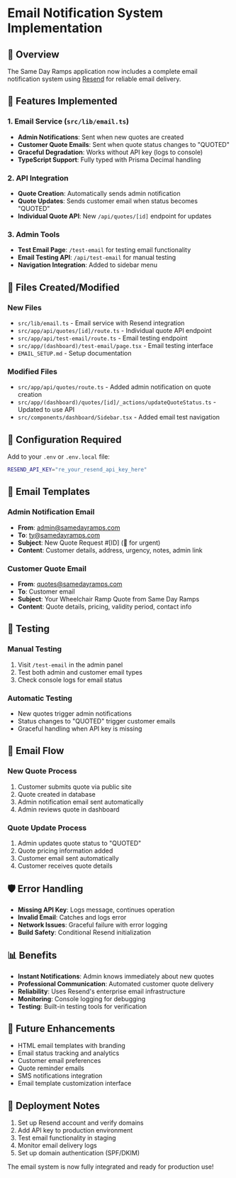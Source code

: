 # Email Notification System Implementation

## 📧 Overview

The Same Day Ramps application now includes a complete email notification system using [Resend](https://resend.com) for reliable email delivery.

## 🚀 Features Implemented

### 1. Email Service (`src/lib/email.ts`)
- **Admin Notifications**: Sent when new quotes are created
- **Customer Quote Emails**: Sent when quote status changes to "QUOTED"
- **Graceful Degradation**: Works without API key (logs to console)
- **TypeScript Support**: Fully typed with Prisma Decimal handling

### 2. API Integration
- **Quote Creation**: Automatically sends admin notification
- **Quote Updates**: Sends customer email when status becomes "QUOTED"
- **Individual Quote API**: New `/api/quotes/[id]` endpoint for updates

### 3. Admin Tools
- **Test Email Page**: `/test-email` for testing email functionality
- **Email Testing API**: `/api/test-email` for manual testing
- **Navigation Integration**: Added to sidebar menu

## 📁 Files Created/Modified

### New Files
- `src/lib/email.ts` - Email service with Resend integration
- `src/app/api/quotes/[id]/route.ts` - Individual quote API endpoint
- `src/app/api/test-email/route.ts` - Email testing endpoint
- `src/app/(dashboard)/test-email/page.tsx` - Email testing interface
- `EMAIL_SETUP.md` - Setup documentation

### Modified Files
- `src/app/api/quotes/route.ts` - Added admin notification on quote creation
- `src/app/(dashboard)/quotes/[id]/_actions/updateQuoteStatus.ts` - Updated to use API
- `src/components/dashboard/Sidebar.tsx` - Added email test navigation

## 🔧 Configuration Required

Add to your `.env` or `.env.local` file:

```bash
RESEND_API_KEY="re_your_resend_api_key_here"
```

## 📧 Email Templates

### Admin Notification Email
- **From**: admin@samedayramps.com
- **To**: ty@samedayramps.com
- **Subject**: New Quote Request #[ID] (🚨 for urgent)
- **Content**: Customer details, address, urgency, notes, admin link

### Customer Quote Email
- **From**: quotes@samedayramps.com
- **To**: Customer email
- **Subject**: Your Wheelchair Ramp Quote from Same Day Ramps
- **Content**: Quote details, pricing, validity period, contact info

## 🧪 Testing

### Manual Testing
1. Visit `/test-email` in the admin panel
2. Test both admin and customer email types
3. Check console logs for email status

### Automatic Testing
- New quotes trigger admin notifications
- Status changes to "QUOTED" trigger customer emails
- Graceful handling when API key is missing

## 🔄 Email Flow

### New Quote Process
1. Customer submits quote via public site
2. Quote created in database
3. Admin notification email sent automatically
4. Admin reviews quote in dashboard

### Quote Update Process
1. Admin updates quote status to "QUOTED"
2. Quote pricing information added
3. Customer email sent automatically
4. Customer receives quote details

## 🛡️ Error Handling

- **Missing API Key**: Logs message, continues operation
- **Invalid Email**: Catches and logs error
- **Network Issues**: Graceful failure with error logging
- **Build Safety**: Conditional Resend initialization

## 📊 Benefits

- **Instant Notifications**: Admin knows immediately about new quotes
- **Professional Communication**: Automated customer quote delivery
- **Reliability**: Uses Resend's enterprise email infrastructure
- **Monitoring**: Console logging for debugging
- **Testing**: Built-in testing tools for verification

## 🔮 Future Enhancements

- HTML email templates with branding
- Email status tracking and analytics
- Customer email preferences
- Quote reminder emails
- SMS notifications integration
- Email template customization interface

## 🚀 Deployment Notes

1. Set up Resend account and verify domains
2. Add API key to production environment
3. Test email functionality in staging
4. Monitor email delivery logs
5. Set up domain authentication (SPF/DKIM)

The email system is now fully integrated and ready for production use! 